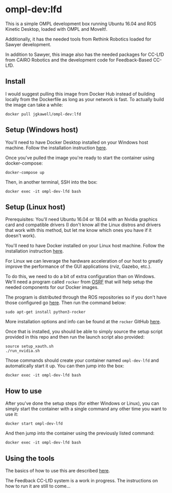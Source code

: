 # ompl-dev:lfd

This is a simple OMPL development box running Ubuntu 16.04 and ROS Kinetic Desktop, loaded with OMPL and MoveIt!.

Additionally, it has the needed tools from Rethink Robotics loaded for Sawyer development.

In addition to Sawyer, this image also has the needed packages for CC-LfD from CAIRO Robotics and the development code for Feedback-Based CC-LfD.

## Install

I would suggest pulling this image from Docker Hub instead of building locally from the Dockerfile as long as your network is fast. To actually build the image can take a while:

```
docker pull jgkawell/ompl-dev:lfd
```

## Setup (Windows host)

You'll need to have Docker Desktop installed on your Windows host machine. Follow the installation instruction [here](https://docs.docker.com/docker-for-windows/install/).

Once you've pulled the image you're ready to start the container using docker-compose:

```
docker-compose up
```

Then, in another terminal, SSH into the box:

```
docker exec -it ompl-dev-lfd bash
```

## Setup (Linux host)

Prerequisites: You'll need Ubuntu 16.04 or 18.04 with an Nvidia graphics card and compatible drivers (I don't know all the Linux distros and drivers that work with this method, but let me know which ones you have if it doesn't work).

You'll need to have Docker installed on your Linux host machine. Follow the installation instruction [here](https://docs.docker.com/install/linux/docker-ce/ubuntu/).

For Linux we can leverage the hardware acceleration of our host to greatly improve the performance of the GUI applications (rviz, Gazebo, etc.).

To do this, we need to do a bit of extra configuration than on Windows. We'll need a program called `rocker` from [OSRF](https://www.openrobotics.org/) that will help setup the needed components for our Docker images.

The program is distributed through the ROS repositories so if you don't have those configured go [here](http://wiki.ros.org/kinetic/Installation/Ubuntu). Then run the command below:

```
sudo apt-get install python3-rocker
```

More installation options and info can be found at the `rocker` GitHub [here](https://github.com/osrf/rocker).

Once that is installed, you should be able to simply source the setup script provided in this repo and then run the launch script also provided:

```
source setup_xauth.sh
./run_nvidia.sh
```

Those commands should create your container named `ompl-dev-lfd` and automatically start it up. You can then jump into the box:

```
docker exec -it ompl-dev-lfd bash
```

## How to use

After you've done the setup steps (for either Windows or Linux), you can simply start the container with a single command any other time you want to use it:

```
docker start ompl-dev-lfd
```

And then jump into the container using the previously listed command:

```
docker exec -it ompl-dev-lfd bash
```

## Using the tools

The basics of how to use this are described [here](../sawyer/README.md).

The Feedback CC-LfD system is a work in progress. The instructions on how to run it are still to come...
